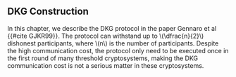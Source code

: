 ## DKG Construction 
In this chapter, we describe the DKG protocol in the paper Gennaro et al {{#cite GJKR99}}. The protocol can withstand up to \\(\dfrac{n}{2}\\) dishonest participants, where \\(n\\) is the number of participants. Despite the high communication cost, the protocol only need to be executed once in the first round of many threshold cryptosystems, making the DKG communication cost is not a serious matter in these cryptosystems.

